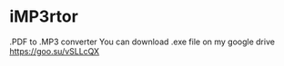 # iMP3rtor
.PDF to .MP3 converter
You can download .exe file on my google drive https://goo.su/vSLLcQX
